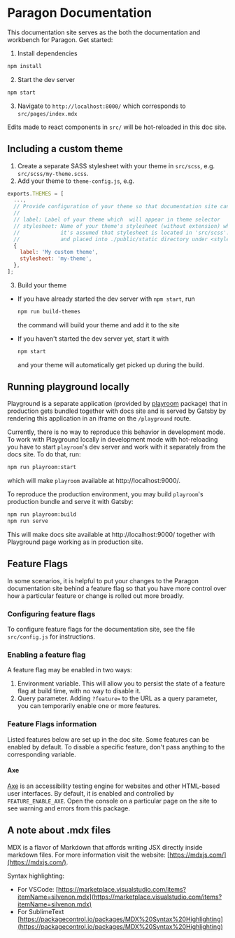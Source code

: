 # Paragon Documentation

This documentation site serves as the both the documentation and workbench for Paragon. Get started:

1. Install dependencies

```sh
npm install
```

2. Start the dev server

```sh
npm start
```

3. Navigate to `http://localhost:8000/` which corresponds to `src/pages/index.mdx`

Edits made to react components in `src/` will be hot-reloaded in this doc site.

## Including a custom theme

1. Create a separate SASS stylesheet with your theme in `src/scss`, e.g. `src/scss/my-theme.scss`.
2. Add your theme to `theme-config.js`, e.g.

```javascript
exports.THEMES = [
  ...,
  // Provide configuration of your theme so that documentation site can pick it up
  //
  // label: Label of your theme which  will appear in theme selector
  // stylesheet: Name of your theme's stylesheet (without extension) which you created during the first step,
  //             it's assumed that stylesheet is located in 'src/scss'. The stylesheet will be compiled into CSS
  //             and placed into ./public/static directory under <stylesheet>.css name
  {
    label: 'My custom theme',
    stylesheet: 'my-theme',
  },
];
```

3. Build your theme

  - If you have already started the dev server with `npm start`, run
    ```sh
    npm run build-themes
    ```

    the command will build your theme and add it to the site
  - If you haven't started the dev server yet, start it with

    ```sh
    npm start
    ```

    and your theme will automatically get picked up during the build.

## Running playground locally

Playground is a separate application (provided by [playroom](https://github.com/seek-oss/playroom) package) that in production gets bundled together with docs site and is served by Gatsby by rendering this application in an iframe on the `/playground` route.

Currently, there is no way to reproduce this behavior in development mode. To work with Playground locally in development mode with hot-reloading you have to start `playroom`'s dev server and work with it separately from the docs site. To do that, run:

```sh
npm run playroom:start
```

which will make `playroom` available at http://localhost:9000/.

To reproduce the production environment, you may build `playroom`'s production bundle and serve it with Gatsby:

```sh
npm run playroom:build
npm run serve
```

This will make docs site available at http://localhost:9000/ together with Playground page working as in production site.

## Feature Flags
In some scenarios, it is helpful to put your changes to the Paragon documentation site behind a feature flag so that you have more control over how a particular feature or change is rolled out more broadly.

### Configuring feature flags
To configure feature flags for the documentation site, see the file `src/config.js` for instructions.

### Enabling a feature flag
A feature flag may be enabled in two ways:
1. Environment variable. This will allow you to persist the state of a feature flag at build time, with no way to disable it.
2. Query parameter. Adding `?feature=` to the URL as a query parameter, you can temporarily enable one or more features.

### Feature Flags information
Listed features below are set up in the doc site. Some features can be enabled by default. To disable a specific feature, don't pass anything to the corresponding variable.

#### Axe
[Axe](https://www.npmjs.com/package/axe-core) is an accessibility testing engine for websites and other HTML-based user interfaces. By default, it is enabled and controlled by `FEATURE_ENABLE_AXE`. Open the console on a particular page on the site to see warning and errors from this package.

## A note about .mdx files

MDX is a flavor of Markdown that affords writing JSX directly inside markdown files. For more information visit the website: [https://mdxjs.com/](https://mdxjs.com/).

Syntax highlighting:

- For VSCode: [https://marketplace.visualstudio.com/items?itemName=silvenon.mdx](https://marketplace.visualstudio.com/items?itemName=silvenon.mdx)
- For SublimeText [https://packagecontrol.io/packages/MDX%20Syntax%20Highlighting](https://packagecontrol.io/packages/MDX%20Syntax%20Highlighting)
